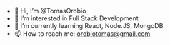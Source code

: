- 👋 Hi, I’m @TomasOrobio
- 👀 I’m interested in Full Stack Development
- 🌱 I’m currently learning React, Node.JS, MongoDB
- 📫 How to reach me:  orobiotomas@gmail.com
